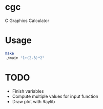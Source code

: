 # cgc
C Graphics Calculator

# Usage
```bash
make
./main "1+(2-3)*2"
```

# TODO
- Finish variables
- Compute multiple values for input function
- Draw plot with Raylib
